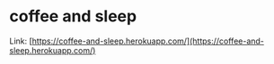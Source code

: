 # coffee and sleep

Link: [https://coffee-and-sleep.herokuapp.com/](https://coffee-and-sleep.herokuapp.com/)